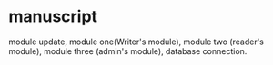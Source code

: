 # manuscript
module update,
module one(Writer's module),
module two (reader's module),
module three (admin's module),
database connection.

